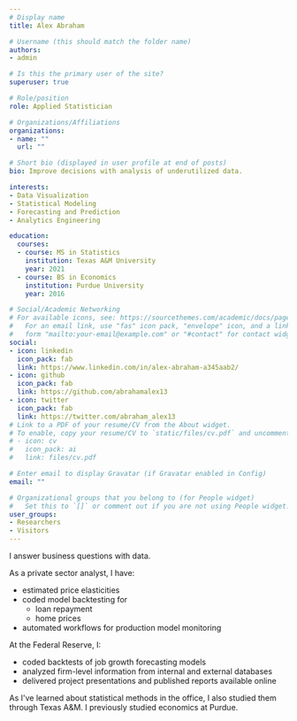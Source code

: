 ```yaml
---
# Display name
title: Alex Abraham

# Username (this should match the folder name)
authors:
- admin

# Is this the primary user of the site?
superuser: true

# Role/position
role: Applied Statistician

# Organizations/Affiliations
organizations:
- name: ""
  url: ""

# Short bio (displayed in user profile at end of posts)
bio: Improve decisions with analysis of underutilized data.

interests:
- Data Visualization
- Statistical Modeling
- Forecasting and Prediction
- Analytics Engineering

education:
  courses:
  - course: MS in Statistics
    institution: Texas A&M University
    year: 2021
  - course: BS in Economics
    institution: Purdue University
    year: 2016

# Social/Academic Networking
# For available icons, see: https://sourcethemes.com/academic/docs/page-builder/#icons
#   For an email link, use "fas" icon pack, "envelope" icon, and a link in the
#   form "mailto:your-email@example.com" or "#contact" for contact widget.
social:
- icon: linkedin
  icon_pack: fab
  link: https://www.linkedin.com/in/alex-abraham-a345aab2/
- icon: github
  icon_pack: fab
  link: https://github.com/abrahamalex13
- icon: twitter
  icon_pack: fab
  link: https://twitter.com/abraham_alex13
# Link to a PDF of your resume/CV from the About widget.
# To enable, copy your resume/CV to `static/files/cv.pdf` and uncomment the lines below.
# - icon: cv
#   icon_pack: ai
#   link: files/cv.pdf

# Enter email to display Gravatar (if Gravatar enabled in Config)
email: ""

# Organizational groups that you belong to (for People widget)
#   Set this to `[]` or comment out if you are not using People widget.
user_groups:
- Researchers
- Visitors
---
```


I answer business questions with data.

As a private sector analyst, I have:
- estimated price elasticities
- coded model backtesting for
  - loan repayment
  - home prices
- automated workflows for production model monitoring

At the Federal Reserve, I:
- coded backtests of job growth forecasting models
- analyzed firm-level information from internal and external databases
- delivered project presentations and published reports available online

As I've learned about statistical methods in the office,
I also studied them through Texas A&M.
I previously studied economics at Purdue.